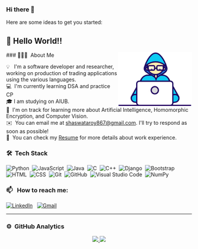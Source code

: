 ### Hi there 👋


Here are some ideas to get you started:
## 🤔 Hello World!!
<img align="right" src="https://github.com/SHASWOTOROY/SHASWOTOROY/blob/main/Icon/Developer.gif" width='200'/>
### 👨🏻‍💻 &nbsp;About Me

💡 &nbsp; I'm a software developer and researcher, working on production of trading applications using the various languages. \
💻 &nbsp;I'm currently learning DSA and practice CP\
🎓&nbsp;I am studying on AIUB.\
🌱 &nbsp;I'm on track for learning more about Artificial Intelligence, Homomorphic Encryption, and Computer Vision.\
✉️ &nbsp;You can email me at shaswataroy867@gmail.com. I'll try to respond as soon as possible!\
📄 &nbsp;You can check my [Resume](https://shaswataroy867.wixsite.com/my-portfolio) for more details about work experience.

 ### 🛠 &nbsp;Tech Stack

![Python](https://img.shields.io/badge/-Python-05122A?style=flat&logo=python)&nbsp;
![JavaScript](https://img.shields.io/badge/-JavaScript-05122A?style=flat&logo=javascript)&nbsp;
![Java](https://img.shields.io/badge/-Java-05122A?style=flat&logo=Java&logoColor=FFA518)&nbsp;
![C](https://img.shields.io/badge/-C-05122A?style=flat&logo=C&logoColor=A8B9CC)&nbsp;
![C++](https://img.shields.io/badge/-C++-05122A?style=flat&logo=C%2B%2B&logoColor=00599C)&nbsp;
![Django](https://img.shields.io/badge/-Django-05122A?style=flat&logo=django&logoColor=092E20)&nbsp;
![Bootstrap](https://img.shields.io/badge/-Bootstrap-05122A?style=flat&logo=bootstrap&logoColor=563D7C)\
![HTML](https://img.shields.io/badge/-HTML-05122A?style=flat&logo=HTML5)&nbsp;
![CSS](https://img.shields.io/badge/-CSS-05122A?style=flat&logo=CSS3&logoColor=1572B6)&nbsp;
![Git](https://img.shields.io/badge/-Git-05122A?style=flat&logo=git)&nbsp;
![GitHub](https://img.shields.io/badge/-GitHub-05122A?style=flat&logo=github)&nbsp;
![Visual Studio Code](https://img.shields.io/badge/-Visual%20Studio%20Code-05122A?style=flat&logo=visual-studio-code&logoColor=007ACC)&nbsp;
![NumPy](https://img.shields.io/badge/numpy%20-%23013243.svg?&style=flat&logo=numpy&logoColor=white)&nbsp;

### 📫 &nbsp; How to reach me:


<a href="https://www.linkedin.com/in/shaswataroy/"><img alt="LinkedIn" src="https://img.shields.io/badge/linkedin%20-%230077B5.svg?&style=flat&logo=linkedin&logoColor=white"/></a> &nbsp;
<a href="shaswataroy867@gmail.com"><img alt="Gmail" src="https://img.shields.io/badge/Gmail-D14836?style=flat&logo=gmail&logoColor=white" /></a> &nbsp;



---
### ⚙️ &nbsp;GitHub Analytics
<p align="center">
<a href="https://github.com/AVS1508">
  <img height="180em" src="https://github-readme-stats-eight-theta.vercel.app/api?username=AVS1508&show_icons=true&theme=algolia&include_all_commits=true&count_private=true"/>
  <img height="180em" src="https://github-readme-stats-eight-theta.vercel.app/api/top-langs/?username=AVS1508&layout=compact&langs_count=8&theme=algolia"/>
</a>


